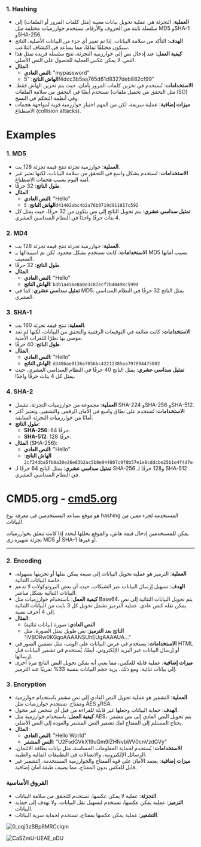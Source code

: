 
### 1. Hashing
- **العملية**: التجزئة هي عملية تحويل بيانات معينة (مثل كلمات المرور أو الملفات) إلى سلسلة ثابتة من الحروف والأرقام. تستخدم خوارزميات مختلفة مثل MD5 وSHA-1 وSHA-256.
- **الهدف**: التأكد من سلامة البيانات. إذا تم تغيير أي جزء من البيانات الأصلية، الناتج سيكون مختلفًا تمامًا، مما يساعد في اكتشاف التلاعب.
- **كيفية العمل**: عند إدخال نص إلى خوارزمية التجزئة، تنتج سلسلة فريدة تمثل هذا النص. لا يمكن عكس العملية للحصول على النص الأصلي.
- **المثال**: 
  - **النص العادي**: "mypassword"
  - **الهاش الناتج**: "5f4dcc3b5aa765d61d8327deb882cf99"
- **الاستخدامات**: تُستخدم في تخزين كلمات المرور بأمان، حيث يتم تخزين الهاش فقط. تستخدم أيضًا في التحقق من سلامة الملفات (مثل التحقق من تحميل ملفات ISO) وفي أنظمة التحكم في النسخ.
- **ميزات إضافية**: عملية سريعة، لكن من المهم اختيار خوارزمية قوية لمواجهة هجمات الاصطناع (collision attacks).

# Examples
### 1. MD5
- **العملية**: خوارزمية تجزئة تنتج قيمة تجزئة 128 بت.
- **الاستخدامات**: تُستخدم بشكل واسع في التحقق من سلامة البيانات، لكنها تعتبر غير آمنة اليوم بسبب هجمات الاصطناع.
- **طول الناتج**: 32 حرفًا.
- **المثال**:
  - **النص العادي**: "Hello"
  - **الهاش الناتج**: `5d41402abc4b2a76b9719d911017c592`
- **تمثيل سداسي عشري**: يتم تحويل الناتج إلى نص يتكون من 32 حرفًا، حيث يمثل كل 4 بتات حرفًا واحدًا في النظام السداسي العشري.

### 2. MD4
- **العملية**: خوارزمية تجزئة تنتج قيمة تجزئة 128 بت.
- **الاستخدامات**: كانت تستخدم بشكل محدود، لكن تم استبدالها بـ MD5 بسبب أمانها الضعيف.
- **طول الناتج**: 32 حرفًا.
- **المثال**:
  - **النص العادي**: "Hello"
  - **الهاش الناتج**: `b3b1a456e8a0e3c87ecf7b40498c599d`
- **تمثيل سداسي عشري**: كما في MD5، يمثل الناتج 32 حرفًا في النظام السداسي العشري.

### 3. SHA-1
- **العملية**: تنتج قيمة تجزئة 160 بت.
- **الاستخدامات**: كانت شائعة في التوقيعات الرقمية والتحقق من البيانات، لكنها لم تعد موصى بها نظرًا للثغرات الأمنية.
- **طول الناتج**: 40 حرفًا.
- **المثال**:
  - **النص العادي**: "Hello"
  - **الهاش الناتج**: `d3486ae9136e7856bc42212385ea797094475802`
- **تمثيل سداسي عشري**: يمثل الناتج 40 حرفًا في النظام السداسي العشري، حيث يمثل كل 4 بتات حرفًا واحدًا.

### 4. SHA-2
- **العملية**: مجموعة من خوارزميات التجزئة، تشمل SHA-224 وSHA-256 وSHA-512.
- **الاستخدامات**: تُستخدم على نطاق واسع في الأمان الرقمي والتشفير، وتعتبر أكثر أمانًا من خوارزميات التجزئة السابقة.
- **طول الناتج**:
  - **SHA-256**: 64 حرفًا.
  - **SHA-512**: 128 حرفًا.
- **المثال** (SHA-256):
  - **النص العادي**: "Hello"
  - **الهاش الناتج**: `2cf24dba5fb0a30e26e83b2ac5b0e944807c9f0b57e1e8cddcbe25b1e4f4d7e`
- **تمثيل سداسي عشري**: يمثل الناتج 64 حرفًا لـ SHA-256 و128 حرفًا لـ SHA-512 في النظام السداسي العشري.

# CMD5.org - [cmd5.org](http://cmd5.org)

هو موقع يساعد المستخدمين في معرفة نوع hashing المستخدمة لجزء معين من البيانات.

يمكن للمستخدمين إدخال قيمة هاش، والموقع يحللها ليحدد إذا كانت تتعلق بخوارزميات تجزئة شهيرة زي MD5 أو SHA-1 أو غيرها.

---
### 2. Encoding
- **العملية**: الترميز هو عملية تحويل البيانات إلى صيغة يمكن نقلها أو تخزينها بسهولة، خاصة البيانات الثنائية.
- **الهدف**: تسهيل إرسال البيانات عبر الشبكات، حيث أن بعض البروتوكولات لا تدعم البيانات الثنائية بشكل مباشر.
- **كيفية العمل**: باستخدام خوارزميات مثل Base64، يتم تحويل البيانات الثنائية إلى نص يمكن نقله كنص عادي. عملية الترميز تشمل تحويل كل 3 بايت من البيانات الثنائية إلى 4 أحرف نصية.
- **المثال**: 
  - **النص العادي**: صورة (بيانات ثنائية)
  - **الناتج بعد الترميز**: نص طويل يمثل الصورة، مثل "iVBORw0KGgoAAAANSUhEUgAAAAUA..."
- **الاستخدامات**: يستخدم في عرض البيانات على الويب، مثل تضمين الصور في HTML أو إرسال البيانات عبر البريد الإلكتروني. أيضًا، يُستخدم في تشفير البيانات قبل إرسالها.
- **ميزات إضافية**: عملية قابلة للعكس، مما يعني أنه يمكن تحويل النص الناتج مرة أخرى إلى بيانات ثنائية. ومع ذلك، يزيد حجم البيانات بنسبة 33% تقريبًا عند الترميز.

### 3. Encryption
- **العملية**: التشفير هو عملية تحويل النص العادي إلى نص مشفر باستخدام خوارزمية ومفتاح. تستخدم خوارزميات مثل AES وRSA.
- **الهدف**: حماية البيانات وجعلها غير قابلة للقراءة من قبل أي شخص غير مخول.
- **كيفية العمل**: باستخدام خوارزمية مثل AES، يتم تحويل النص العادي إلى نص مشفر. يحتاج المستلم إلى المفتاح لفك تشفير النص المشفر والعودة إلى النص الأصلي.
- **المثال**: 
  - **النص العادي**: "Hello World"
  - **النص المشفر**: "U2FsdGVkX19uQm9lZHNvbWV0cnVzdGVy"
- **الاستخدامات**: يُستخدم لحماية المعلومات الحساسة، مثل بيانات بطاقة الائتمان، الرسائل الإلكترونية، والاتصالات في التطبيقات المالية والطبية.
- **ميزات إضافية**: يعتمد الأمان على قوة المفتاح والخوارزمية المستخدمة. التشفير غير قابل للعكس بدون المفتاح، مما يضيف طبقة أمان إضافية.

### الفروق الأساسية
- **التجزئة**: عملية لا يمكن عكسها، تستخدم للتحقق من سلامة البيانات.
- **الترميز**: عملية يمكن عكسها، تستخدم لتسهيل نقل البيانات، ولا تهدف إلى حماية البيانات.
- **التشفير**: عملية يمكن عكسها بمفتاح، تستخدم لحماية سرية البيانات.



![0_oqj3zBBp8MRCciqm](https://github.com/user-attachments/assets/497d808b-6c47-4d37-8878-8c15c9090f4b)

![CaSZmU-UEAE_oDU](https://github.com/user-attachments/assets/ec6690b4-990a-48bd-9e59-db071cc97595)
